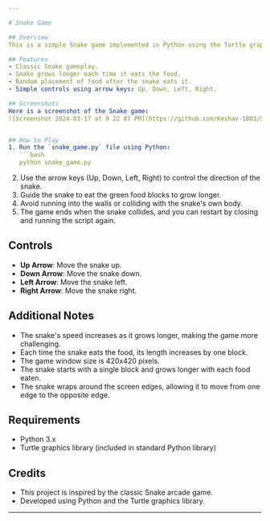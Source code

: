 ```yaml
---

# Snake Game

## Overview
This is a simple Snake game implemented in Python using the Turtle graphics library. The objective of the game is to control the snake, represented by a series of blocks, to eat the food, represented by a green block, and grow longer. The game ends if the snake collides with itself or hits the boundaries of the game window.

## Features
- Classic Snake gameplay.
- Snake grows longer each time it eats the food.
- Random placement of food after the snake eats it.
- Simple controls using arrow keys: Up, Down, Left, Right.

## Screenshots
Here is a screenshot of the Snake game:
![Screenshot 2024-03-17 at 9 22 07 PM](https://github.com/Keshav-1803/Snake_Game/assets/151384251/5c8f4399-ea78-4e47-bc36-9abf7c845baa)


## How to Play
1. Run the `snake_game.py` file using Python:
   ```bash
   python snake_game.py
   ```
2. Use the arrow keys (Up, Down, Left, Right) to control the direction of the snake.
3. Guide the snake to eat the green food blocks to grow longer.
4. Avoid running into the walls or colliding with the snake's own body.
5. The game ends when the snake collides, and you can restart by closing and running the script again.

## Controls
- **Up Arrow**: Move the snake up.
- **Down Arrow**: Move the snake down.
- **Left Arrow**: Move the snake left.
- **Right Arrow**: Move the snake right.

## Additional Notes
- The snake's speed increases as it grows longer, making the game more challenging.
- Each time the snake eats the food, its length increases by one block.
- The game window size is 420x420 pixels.
- The snake starts with a single block and grows longer with each food eaten.
- The snake wraps around the screen edges, allowing it to move from one edge to the opposite edge.

## Requirements
- Python 3.x
- Turtle graphics library (included in standard Python library)

## Credits
- This project is inspired by the classic Snake arcade game.
- Developed using Python and the Turtle graphics library.

---
```

